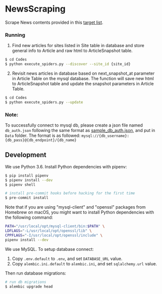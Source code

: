 # NewsScraping
Scrape News contents provided in this [target list](https://airtable.com/tbl3DrYs5mXgl0EV9/viw2cuXweY8OxNkX6?blocks=hide).

### Running
1. Find new articles for sites listed in Site table in database and store general info to Article and raw html to ArticleSnapshot table.
```sh
$ cd Codes
$ python execute_spiders.py --discover --site_id {site_id}
```
2. Revisit news articles in database based on next_snapshot_at parameter in Article Table on the mysql database.
The function will save new html to ArticleSnapshot table and update the snapshot parameters in Article Table.
```sh
$ cd Codes
$ python execute_spiders.py --update
```

### Note:
To successfully connect to mysql db, please create a json file named `db_auth.json` following the same format as [sample_db_auth.json](Data/sample_db_auth.json), and put in `Data` folder. The format is as followed: `mysql://{db_username}:{db_pass}@{db_endpoint}/{db_name}`

## Development

We use Python 3.6.  Install Python dependencies with pipenv:

```sh
$ pip install pipenv
$ pipenv install --dev
$ pipenv shell

# install pre-commit hooks before hacking for the first time
$ pre-commit install
```

Note that if you are using "mysql-client" and "openssl" packages from Homebrew on macOS, you might want to install Python dependencies with the following command:

```sh
PATH="/usr/local/opt/mysql-client/bin:$PATH" \
LDFLAGS="-L/usr/local/opt/openssl/lib" \
CPPFLAGS="-I/usr/local/opt/openssl/include" \
pipenv install --dev
```

We use MySQL.  To setup database connect:

1. Copy `.env.default` to `.env`, and set `DATABASE_URL` value.
2. Copy `alembic.ini.default` to `alembic.ini`, and set `sqlalchemy.url` value.

Then run database migrations:

```sh
# run db migrations
$ alembic upgrade head
```
